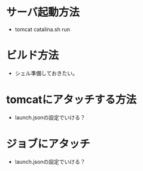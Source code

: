 # サーバ起動方法
- tomcat catalina.sh run

# ビルド方法
- シェル準備しておきたい。

# tomcatにアタッチする方法
- launch.jsonの設定でいける？

# ジョブにアタッチ
- launch.jsonの設定でいける？
